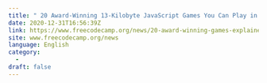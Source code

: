 ```yaml
---
title: " 20 Award-Winning 13-Kilobyte JavaScript Games You Can Play in Your Browser – js13k 2020 Winners "
date: 2020-12-31T16:56:39Z
link: https://www.freecodecamp.org/news/20-award-winning-games-explained-code-breakdown/?utm_medium=RSS&utm_source=news.12bit.vn
site: www.freecodecamp.org/news
language: English
category:
  -   
draft: false
---
```

